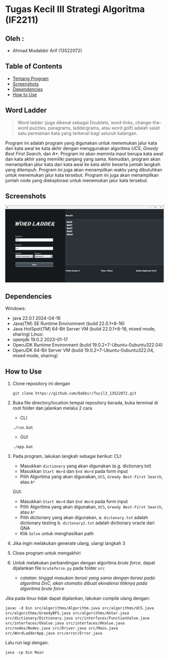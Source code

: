 # Tugas Kecil III Strategi Algoritma (IF2211)
## Oleh :
- Ahmad Mudabbir Arif  (13522072)


## Table of Contents
* [Tentang Program](#word)
* [Screenshots](#screenshots)
* [Dependencies](#dependencies)
* [How to Use](#how-to-use)


## Word Ladder <a href="word"></a>
>  Word ladder (juga dikenal sebagai Doublets, word-links, change-the-word puzzles, paragrams, laddergrams, atau word golf) adalah salah satu permainan kata yang terkenal bagi seluruh kalangan.

Program ini adalah program yang digunakan untuk menemukan jalur kata dari kata awal ke kata akhir dengan menggunakan algoritma _UCS_, _Greedy Best First Search_, dan _A*_. Program ini akan meminta input berupa kata awal dan kata akhir yang memiliki panjang yang sama. Kemudian, program akan menampilkan jalur kata dari kata awal ke kata akhir beserta jumlah langkah yang ditempuh. Program ini juga akan menampilkan waktu yang dibutuhkan untuk menemukan jalur kata tersebut. Program ini juga akan menampilkan jumlah node yang dieksplorasi untuk menemukan jalur kata tersebut.


## Screenshots <a href="screenshots"></a>
![Example screenshot](./test/test1.png)

## Dependencies <a href="dependencies"></a>
Windows:
- java 22.0.1 2024-04-16
- Java(TM) SE Runtime Environment (build 22.0.1+8-16)
- Java HotSpot(TM) 64-Bit Server VM (build 22.0.1+8-16, mixed mode, sharing)
Linux:
- openjdk 19.0.2 2023-01-17
- OpenJDK Runtime Environment (build 19.0.2+7-Ubuntu-0ubuntu322.04)
- OpenJDK 64-Bit Server VM (build 19.0.2+7-Ubuntu-0ubuntu322.04, mixed mode, sharing)

## How to Use <a href="how-to-use"></a>
1. Clone repository ini dengan 
    ```
    git clone https://github.com/Dabbir/Tucil3_13522072.git
    ```
2. Buka file directory/location tempat repository berada, buka terminal di root folder dan jalankan melalui 2 cara
    - CLI
    ```
    ./run.bat
    ```
    - GUI
    ```
    ./app.bat
    ```
3. Pada program, lakukan langkah sebagai berikut:
    CLI:
    - Masukkan `dictionary` yang akan digunakan (e.g. dictionary.txt)
    - Masukkan `Start Word` dan `End Word` pada form input
    - Pilih Algortima yang akan digunakan, `UCS`, `Greedy Best-First Search`, atau `A*`

    GUI:
    - Masukkan `Start Word` dan `End Word` pada form input
    - Pilih Algortima yang akan digunakan, `UCS`, `Greedy Best-First Search`, atau `A*`
    - Pilih dictionary yang akan digunakan, 
        a. `dictonary.txt` adalah dictionary testing
        b. `dictonary2.txt` adalah dictionary oracle dari QNA
    - Klik `Solve` untuk menghasilkan path
4. Jika ingin melakukan generate ulang, ulangi langkah 3
5. Close program untuk mengakhiri
6. Untuk melakukan perbandingan dengan algoritma _brute force_, dapat dijalankan file `bruteforce.py` pada folder `src`
   * _catatan: tinggal masukan iterasi yang sama dengan iterasi pada algoritma DnC, akan otomatis dibuat ekivalensi titiknya pada algoritma brute force_

Jika pada linux tidak dapat dijalankan, lakukan compile ulang dengan:
```
javac -d bin src/algorithms/Algorithm.java src/algorithms/UCS.java src/algorithms/GreedyBFS.java src/algorithms/AStar.java src/dictionary/Dictionary.java src/interfaces/FunctionValue.java src/interfaces/GValue.java src/interfaces/HValue.java  src/nodes/Nodes.java src/Driver.java src/Main.java src/WordLadderApp.java src/error/Error.java
```
Lalu run lagi dengan:
```
java -cp bin Main
```